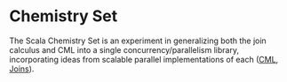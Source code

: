 # Chemistry Set

The Scala Chemistry Set is an experiment in generalizing both the join
calculus and CML into a single concurrency/parallelism library,
incorporating ideas from scalable parallel implementations of each
([CML](http://people.cs.uchicago.edu/~jhr/papers/2009/icfp-parallel-cml.pdf),
[Joins](http://www.ccs.neu.edu/home/turon/scalable-joins.pdf)).
